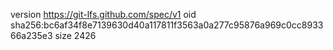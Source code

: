 version https://git-lfs.github.com/spec/v1
oid sha256:bc6af34f8e7139630d40a117811f3563a0a277c95876a969c0cc893366a235e3
size 2426
